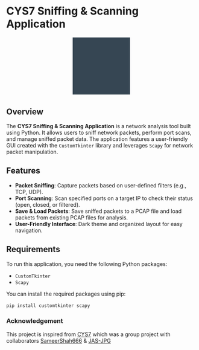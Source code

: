 # CYS7 Sniffing & Scanning Application

<div align=center>
  <img src="gifs/gify-icon.gif" width=30%>
</div>

## Overview

The **CYS7 Sniffing & Scanning Application** is a network analysis tool built using Python. It allows users to sniff network packets, perform port scans, and manage sniffed packet data. The application features a user-friendly GUI created with the `CustomTkinter` library and leverages `Scapy` for network packet manipulation.

## Features

- **Packet Sniffing**: Capture packets based on user-defined filters (e.g., TCP, UDP).
- **Port Scanning**: Scan specified ports on a target IP to check their status (open, closed, or filtered).
- **Save & Load Packets**: Save sniffed packets to a PCAP file and load packets from existing PCAP files for analysis.
- **User-Friendly Interface**: Dark theme and organized layout for easy navigation.

## Requirements

To run this application, you need the following Python packages:

- `CustomTkinter`
- `Scapy`

You can install the required packages using pip:

```bash
pip install customtkinter scapy
```
### Acknowledgement
This project is inspired from [CYS7](https://github.com/JAS-JPG/Packet-Sniffer-For-MiTM) which was a group project with collaborators [SameerShah666](https://github.com/SameerShah666) & [JAS-JPG](https://github.com/JAS-JPG)
